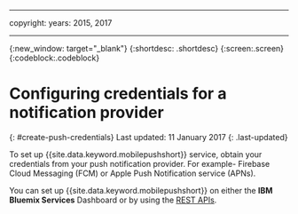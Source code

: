 
---

copyright:
 years: 2015, 2017

---

{:new_window: target="_blank"}
{:shortdesc: .shortdesc}
{:screen:.screen}
{:codeblock:.codeblock}

# Configuring credentials for a notification provider
{: #create-push-credentials}
Last updated: 11 January 2017
{: .last-updated}

To set up {{site.data.keyword.mobilepushshort}} service, obtain your credentials from your push notification provider. For example- Firebase Cloud Messaging (FCM) or Apple Push Notification service (APNs). 

You can set up {{site.data.keyword.mobilepushshort}} on either the **IBM Bluemix Services** Dashboard or by using the [REST APIs](https://mobile.{DomainName}/imfpush/).
